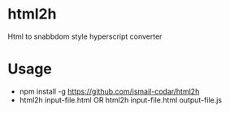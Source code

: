 # html2h
Html to snabbdom style hyperscript converter
# Usage
- npm install -g https://github.com/ismail-codar/html2h
- html2h input-file.html OR html2h input-file.html output-file.js
